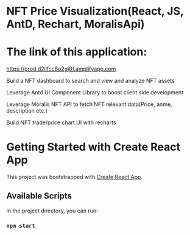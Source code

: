 # NFT Price Visualization(React, JS, AntD, Rechart, MoralisApi)

# The link of this application:

https://prod.d2llfcc8o2gj0f.amplifyapp.com

Build a NFT dashboard to search and view and analyze NFT assets

Leverage Antd UI Component Library to boost client side development

Leverage Moralis NFT API to fetch NFT relevant data(Price, anme, description etc.)

Build NFT trade/price chart UI with recharts


# Getting Started with Create React App

This project was bootstrapped with [Create React App](https://github.com/facebook/create-react-app).

## Available Scripts

In the project directory, you can run:

### `npm start`


